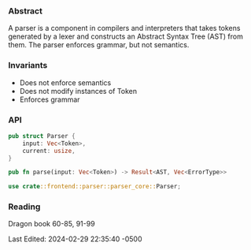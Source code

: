 ### Abstract

A parser is a component in compilers and interpreters that takes tokens generated by a lexer and constructs an Abstract Syntax Tree (AST) from them. The parser enforces grammar, but not semantics. 

### Invariants
- Does not enforce semantics
- Does not modify instances of Token
- Enforces grammar

### API
```rust
pub struct Parser {
    input: Vec<Token>,
    current: usize,
}

pub fn parse(input: Vec<Token>) -> Result<AST, Vec<ErrorType>>

use crate::frontend::parser::parser_core::Parser;
```

### Reading
Dragon book 60-85, 91-99

Last Edited: 2024-02-29 22:35:40 -0500
